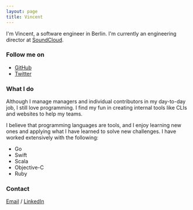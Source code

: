 ```yaml
---
layout: page
title: Vincent
---
```


I'm Vincent, a software engineer in Berlin. I'm currently an engineering director at [SoundCloud](http://soundcloud.com).

### Follow me on

* [GitHub](http://github.com/garriguv)
* [Twitter](http://twitter.com/garriguv)

### What I do

Although I manage managers and individual contributors in my day-to-day job, I still love programming. I find my fun
in creating internal tools like CLIs and websites to help my teams.

I believe that programming languages are tools, and I enjoy learning new ones
and applying what I have learned to solve new challenges. I have worked
extensively with the following:

* Go
* Swift
* Scala
* Objective-C
* Ruby

### Contact

[Email](mailto:vincent@garriguv.io) / [LinkedIn](https://de.linkedin.com/in/garriguv)
